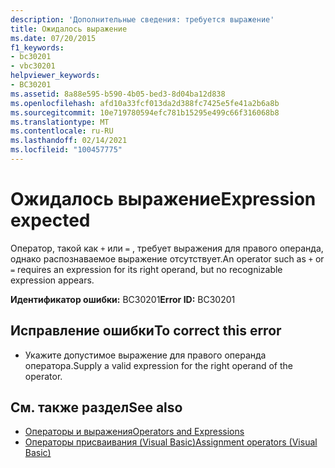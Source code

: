 ```yaml
---
description: 'Дополнительные сведения: требуется выражение'
title: Ожидалось выражение
ms.date: 07/20/2015
f1_keywords:
- bc30201
- vbc30201
helpviewer_keywords:
- BC30201
ms.assetid: 8a88e595-b590-4b05-bed3-8d04ba12d838
ms.openlocfilehash: afd10a33fcf013da2d388fc7425e5fe41a2b6a8b
ms.sourcegitcommit: 10e719780594efc781b15295e499c66f316068b8
ms.translationtype: MT
ms.contentlocale: ru-RU
ms.lasthandoff: 02/14/2021
ms.locfileid: "100457775"
---
```

# <a name="expression-expected"></a><span data-ttu-id="9d72b-103">Ожидалось выражение</span><span class="sxs-lookup"><span data-stu-id="9d72b-103">Expression expected</span></span>

<span data-ttu-id="9d72b-104">Оператор, такой как `+` или `=` , требует выражения для правого операнда, однако распознаваемое выражение отсутствует.</span><span class="sxs-lookup"><span data-stu-id="9d72b-104">An operator such as `+` or `=` requires an expression for its right operand, but no recognizable expression appears.</span></span>  
  
 <span data-ttu-id="9d72b-105">**Идентификатор ошибки:** BC30201</span><span class="sxs-lookup"><span data-stu-id="9d72b-105">**Error ID:** BC30201</span></span>  
  
## <a name="to-correct-this-error"></a><span data-ttu-id="9d72b-106">Исправление ошибки</span><span class="sxs-lookup"><span data-stu-id="9d72b-106">To correct this error</span></span>  
  
- <span data-ttu-id="9d72b-107">Укажите допустимое выражение для правого операнда оператора.</span><span class="sxs-lookup"><span data-stu-id="9d72b-107">Supply a valid expression for the right operand of the operator.</span></span>  
  
## <a name="see-also"></a><span data-ttu-id="9d72b-108">См. также раздел</span><span class="sxs-lookup"><span data-stu-id="9d72b-108">See also</span></span>

- [<span data-ttu-id="9d72b-109">Операторы и выражения</span><span class="sxs-lookup"><span data-stu-id="9d72b-109">Operators and Expressions</span></span>](../programming-guide/language-features/operators-and-expressions/index.md)
- [<span data-ttu-id="9d72b-110">Операторы присваивания (Visual Basic)</span><span class="sxs-lookup"><span data-stu-id="9d72b-110">Assignment operators (Visual Basic)</span></span>](../language-reference/operators/assignment-operators.md)
